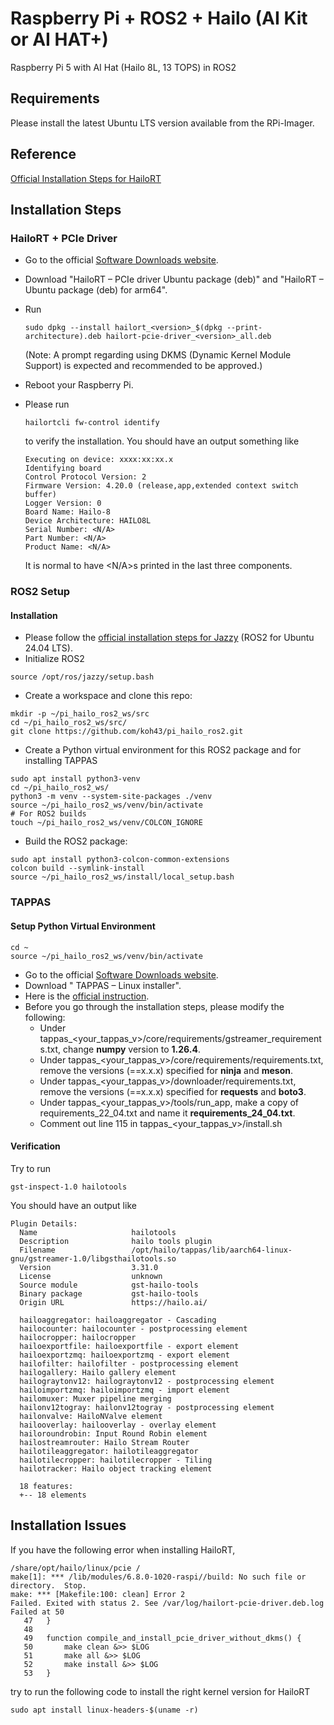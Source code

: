# Raspberry Pi + ROS2 + Hailo (AI Kit or AI HAT+)
Raspberry Pi 5 with AI Hat (Hailo 8L, 13 TOPS) in ROS2

## Requirements
Please install the latest Ubuntu LTS version available from the RPi-Imager.

## Reference
[Official Installation Steps for HailoRT](https://hailo.ai/developer-zone/documentation/hailort-v4-20-0/?sp_referrer=install/install.html#ubuntu-installer-requirements)

## Installation Steps
### HailoRT + PCIe Driver
- Go to the official [Software Downloads website](https://hailo.ai/developer-zone/software-downloads/).
- Download "HailoRT – PCIe driver Ubuntu package (deb)" and "HailoRT – Ubuntu package (deb) for arm64".
- Run
  ```
  sudo dpkg --install hailort_<version>_$(dpkg --print-architecture).deb hailort-pcie-driver_<version>_all.deb
  ```
  (Note: A prompt regarding using DKMS (Dynamic Kernel Module Support) is expected and recommended to be approved.)

- Reboot your Raspberry Pi.
- Please run
  ```
  hailortcli fw-control identify
  ```
  to verify the installation. You should have an output something like
  ```
  Executing on device: xxxx:xx:xx.x
  Identifying board
  Control Protocol Version: 2
  Firmware Version: 4.20.0 (release,app,extended context switch buffer)
  Logger Version: 0
  Board Name: Hailo-8
  Device Architecture: HAILO8L
  Serial Number: <N/A>
  Part Number: <N/A>
  Product Name: <N/A>
  ```
  It is normal to have <N/A>s printed in the last three components.

### ROS2 Setup
#### Installation
- Please follow the [official installation steps for Jazzy](https://docs.ros.org/en/jazzy/Installation/Ubuntu-Install-Debs.html) (ROS2 for Ubuntu 24.04 LTS).
- Initialize ROS2
```
source /opt/ros/jazzy/setup.bash
```
- Create a workspace and clone this repo:
```
mkdir -p ~/pi_hailo_ros2_ws/src
cd ~/pi_hailo_ros2_ws/src/
git clone https://github.com/koh43/pi_hailo_ros2.git
```
- Create a Python virtual environment for this ROS2 package and for installing TAPPAS
```
sudo apt install python3-venv
cd ~/pi_hailo_ros2_ws/
python3 -m venv --system-site-packages ./venv
source ~/pi_hailo_ros2_ws/venv/bin/activate
# For ROS2 builds
touch ~/pi_hailo_ros2_ws/venv/COLCON_IGNORE
```
- Build the ROS2 package:
```
sudo apt install python3-colcon-common-extensions
colcon build --symlink-install
source ~/pi_hailo_ros2_ws/install/local_setup.bash
```

### TAPPAS
#### Setup Python Virtual Environment
```
cd ~
source ~/pi_hailo_ros2_ws/venv/bin/activate
```
- Go to the official [Software Downloads website](https://hailo.ai/developer-zone/software-downloads/).
- Download " TAPPAS – Linux installer".
- Here is the [official instruction](https://github.com/hailo-ai/tappas/blob/master/docs/installation/manual-install.rst).
- Before you go through the installation steps, please modify the following:
    - Under tappas_<your_tappas_v>/core/requirements/gstreamer_requirements.txt, change **numpy** version to **1.26.4**.
    - Under tappas_<your_tappas_v>/core/requirements/requirements.txt, remove the versions (==x.x.x) specified for **ninja** and **meson**.
    - Under tappas_<your_tappas_v>/downloader/requirements.txt, remove the versions (==x.x.x) specified for **requests** and **boto3**.
    - Under tappas_<your_tappas_v>/tools/run_app, make a copy of requirements_22_04.txt and name it **requirements_24_04.txt**.
    - Comment out line 115 in tappas_<your_tappas_v>/install.sh

#### Verification
Try to run
```
gst-inspect-1.0 hailotools
```
You should have an output like
```
Plugin Details:
  Name                     hailotools
  Description              hailo tools plugin
  Filename                 /opt/hailo/tappas/lib/aarch64-linux-gnu/gstreamer-1.0/libgsthailotools.so
  Version                  3.31.0
  License                  unknown
  Source module            gst-hailo-tools
  Binary package           gst-hailo-tools
  Origin URL               https://hailo.ai/

  hailoaggregator: hailoaggregator - Cascading
  hailocounter: hailocounter - postprocessing element
  hailocropper: hailocropper
  hailoexportfile: hailoexportfile - export element
  hailoexportzmq: hailoexportzmq - export element
  hailofilter: hailofilter - postprocessing element
  hailogallery: Hailo gallery element
  hailograytonv12: hailograytonv12 - postprocessing element
  hailoimportzmq: hailoimportzmq - import element
  hailomuxer: Muxer pipeline merging
  hailonv12togray: hailonv12togray - postprocessing element
  hailonvalve: HailoNValve element
  hailooverlay: hailooverlay - overlay element
  hailoroundrobin: Input Round Robin element
  hailostreamrouter: Hailo Stream Router
  hailotileaggregator: hailotileaggregator
  hailotilecropper: hailotilecropper - Tiling
  hailotracker: Hailo object tracking element

  18 features:
  +-- 18 elements
```

## Installation Issues
If you have the following error when installing HailoRT,
```
/share/opt/hailo/linux/pcie /
make[1]: *** /lib/modules/6.8.0-1020-raspi//build: No such file or directory.  Stop.
make: *** [Makefile:100: clean] Error 2
Failed. Exited with status 2. See /var/log/hailort-pcie-driver.deb.log
Failed at 50
   47	}
   48	
   49	function compile_and_install_pcie_driver_without_dkms() {
   50	    make clean &>> $LOG
   51	    make all &>> $LOG
   52	    make install &>> $LOG
   53	}
```
try to run the following code to install the right kernel version for HailoRT
```
sudo apt install linux-headers-$(uname -r)
```
